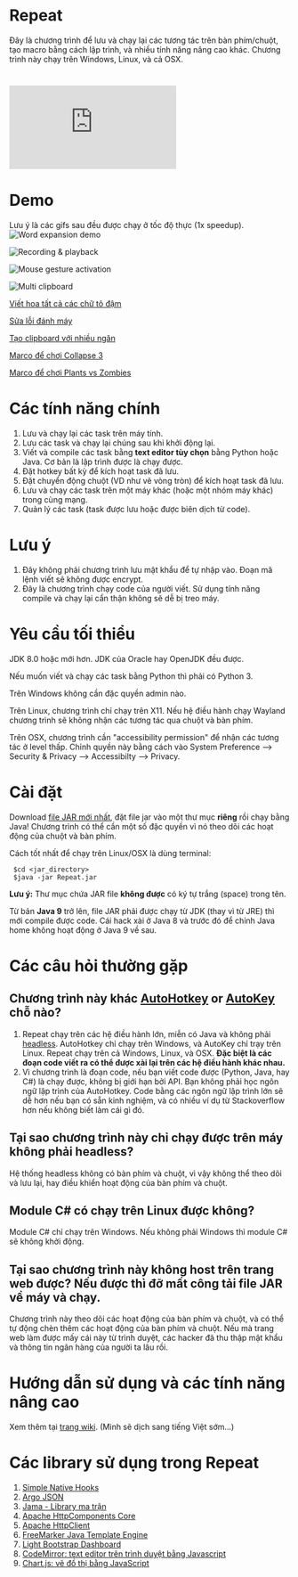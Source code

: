 
Repeat
======

Đây là chương trình để lưu và chạy lại các tương tác trên bàn phím/chuột, tạo macro bằng cách lập trình, và nhiều tính năng nâng cao khác. Chương trình này chạy trên Windows, Linux, và cả OSX.

[![SourceForge](https://sourceforge.net/sflogo.php?type=11&group_id=3172773)](https://sourceforge.net/projects/repeat1/)
========================================================================================================================

Demo
====

Lưu ý là các gifs sau đều được chạy ở tốc độ thực (1x speedup).
![Word expansion demo](https://raw.githubusercontent.com/repeats/Repeat/master/demo_key_expansion.gif)

![Recording & playback](https://raw.githubusercontent.com/repeats/Repeat/master/demo_record_replay.gif)

![Mouse gesture activation](https://raw.githubusercontent.com/repeats/Repeat/master/demo_gesture.gif)

![Multi clipboard](https://raw.githubusercontent.com/repeats/Repeat/master/demo_multi_clipboard.gif)


[Viết hoa tất cả các chữ tô đậm](https://youtu.be/wICRVQNVNSM)

[Sửa lỗi đánh máy](https://youtu.be/oCCyYbj198U)

[Tạo clipboard với nhiều ngăn](https://youtu.be/dqNckwIPjCE)

[Marco để chơi Collapse 3](https://youtu.be/19i5ZlZvsAc)

[Marco để chơi Plants vs Zombies](https://youtu.be/7pQHcFfrpDI)

Các tính năng chính
===================
1. Lưu và chạy lại các task trên máy tính.
2. Lưu các task và chạy lại chúng sau khi khởi động lại.
3. Viết và compile các task bằng **text editor tùy chọn** bằng Python hoặc Java. Cơ bản là lập trình được là chạy được.
4. Đặt hotkey bất kỳ để kích hoạt task đã lưu. 
5. Đặt chuyển động chuột (VD như vẽ vòng tròn) để kích hoạt task đã lưu.
6. Lưu và chạy các task trên một máy khác (hoặc một nhóm máy khác) trong cùng mạng.
7. Quản lý các task (task được lưu hoặc được biên dịch từ code).

Lưu ý
==========
1. Đây không phải chương trình lưu mật khẩu để tự nhập vào. Đoạn mã lệnh viết sẽ không được encrypt.
2. Đây là chương trình chạy code của người viết. Sử dụng tính năng compile và chạy lại cẩn thận không sẽ dễ bị treo máy.

Yêu cầu tối thiểu
============

JDK 8.0 hoặc mới hơn. JDK của Oracle hay OpenJDK đều được.

Nếu muốn viết và chạy các task bằng Python thì phải có Python 3.

Trên Windows không cần đặc quyền admin nào.

Trên Linux, chương trình chỉ chạy trên X11. Nếu hệ điều hành chạy Wayland chương trình sẽ không nhận các tương tác qua chuột và bàn phím.

Trên OSX, chương trình cần "accessibility permission" để nhận các tương tác ở level thấp. Chỉnh quyền này bằng cách vào System Preference --> Security & Privacy --> Accessibilty --> Privacy.

Cài đặt
============
Download [file JAR mới nhất](https://github.com/repeats/Repeat/releases/latest), đặt file jar vào một thư mục **riêng** rồi chạy bằng Java! Chương trình có thể cần một số đặc quyền vì nó theo dõi các hoạt động của chuột và bàn phím.

Cách tốt nhất để chạy trên Linux/OSX là dùng terminal:

     $cd <jar_directory>
     $java -jar Repeat.jar

**Lưu ý:** Thư mục chứa JAR file **không được** có ký tự trắng (space) trong tên.

Từ bản **Java 9** trở lên, file JAR phải được chạy từ JDK (thay vì từ JRE) thì mới compile được code. Cái hack xài ở Java 8 và trước đó để chỉnh Java home không hoạt động ở Java 9 về sau.

Các câu hỏi thường gặp
======================

## Chương trình này khác [AutoHotkey](https://autohotkey.com/) or [AutoKey](https://github.com/autokey/autokey) chỗ nào?
1. Repeat chạy trên các hệ điều hành lớn, miễn có Java và không phải [headless](https://en.wikipedia.org/wiki/Headless_software). AutoHotkey chỉ chạy trên Windows, và AutoKey chỉ trạy trên Linux. Repeat chạy trên cả Windows, Linux, và OSX. **Đặc biệt là các đoạn code viết ra có thể được xài lại trên các hệ điều hành khác nhau.**
2. Vì chương trình là đoạn code, nếu bạn viết code được (Python, Java, hay C#) là chạy được, không bị giới hạn bởi API. Bạn không phải học ngôn ngữ lập trình của AutoHotkey. Code bằng các ngôn ngữ lập trình lớn sẽ dễ hơn nếu bạn có sẵn kinh nghiệm, và có nhiều ví dụ từ Stackoverflow hơn nếu không biết làm cái gì đó.

## Tại sao chương trình này chỉ chạy được trên máy không phải headless?
Hệ thống headless không có bàn phím và chuột, vì vậy không thể theo dõi và lưu lại, hay điều khiển hoạt động của bàn phím và chuột.

## Module C# có chạy trên Linux được không?
Module C# chỉ chạy trên Windows. Nếu không phải Windows thì module C# sẽ không khởi động.

## Tại sao chương trình này không host trên trang web được? Nếu được thì đỡ mất công tải file JAR về máy và chạy.
Chương trình này theo dõi các hoạt động của bàn phím và chuột, và có thể tự động chèn thêm các hoạt động của bàn phím và chuột. Nếu mà trang web làm được mấy cái này từ trình duyệt, các hacker đã thu thập mật khẩu và thông tin ngân hàng của người ta lâu rồi.

Hướng dẫn sử dụng và các tính năng nâng cao
===========================================

Xem thêm tại [trang wiki](https://github.com/repeats/Repeat/wiki). (Mình sẽ dịch sang tiếng Việt sớm...)

Các library sử dụng trong Repeat
================================
1. [Simple Native Hooks](https://github.com/repeats/SimpleNativeHooks)
2. [Argo JSON](http://argo.sourceforge.net)
3. [Jama - Library ma trận](https://math.nist.gov/javanumerics/jama/)
4. [Apache HttpComponents Core](https://hc.apache.org/httpcomponents-core-ga/index.html)
5. [Apache HttpClient](https://hc.apache.org/httpcomponents-client-ga/index.html)
6. [FreeMarker Java Template Engine](https://freemarker.apache.org/)
7. [Light Bootstrap Dashboard](https://creative-tim.com/product/light-bootstrap-dashboard)
8. [CodeMirror: text editor trên trình duyệt bằng Javascript](http://codemirror.net)
9. [Chart.js: vẽ đồ thị bằng JavaScript](https://chartjs.org)
